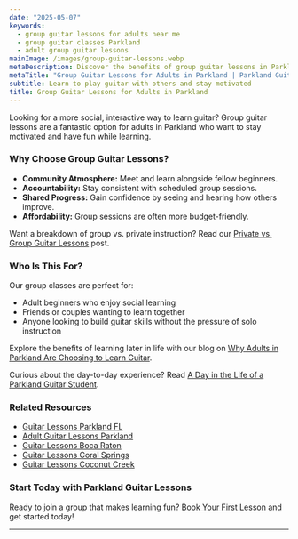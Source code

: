 ```yaml
---
date: "2025-05-07"
keywords:
  - group guitar lessons for adults near me
  - group guitar classes Parkland
  - adult group guitar lessons
mainImage: /images/group-guitar-lessons.webp
metaDescription: Discover the benefits of group guitar lessons in Parkland for adults looking to learn guitar in a fun, social environment.
metaTitle: "Group Guitar Lessons for Adults in Parkland | Parkland Guitar Lessons"
subtitle: Learn to play guitar with others and stay motivated
title: Group Guitar Lessons for Adults in Parkland
---
```


Looking for a more social, interactive way to learn guitar? Group guitar lessons are a fantastic option for adults in Parkland who want to stay motivated and have fun while learning.

### Why Choose Group Guitar Lessons?

- **Community Atmosphere:** Meet and learn alongside fellow beginners.
- **Accountability:** Stay consistent with scheduled group sessions.
- **Shared Progress:** Gain confidence by seeing and hearing how others improve.
- **Affordability:** Group sessions are often more budget-friendly.

Want a breakdown of group vs. private instruction? Read our [Private vs. Group Guitar Lessons](https://www.parklandguitarlessons.com/guitar-chalk/private-vs-group-guitar-lessons) post.

### Who Is This For?

Our group classes are perfect for:

- Adult beginners who enjoy social learning
- Friends or couples wanting to learn together
- Anyone looking to build guitar skills without the pressure of solo instruction

Explore the benefits of learning later in life with our blog on [Why Adults in Parkland Are Choosing to Learn Guitar](https://www.parklandguitarlessons.com/guitar-chalk/adults-learning-guitar).

Curious about the day-to-day experience? Read [A Day in the Life of a Parkland Guitar Student](https://www.parklandguitarlessons.com/guitar-chalk/a-day-in-the-life-of-a-parkland-guitar-student).

### Related Resources

- [Guitar Lessons Parkland FL](https://www.parklandguitarlessons.com/guitar-lessons-parkland-fl)
- [Adult Guitar Lessons Parkland](https://www.parklandguitarlessons.com/adult-guitar-lessons-parkland)
- [Guitar Lessons Boca Raton](https://www.parklandguitarlessons.com/guitar-lessons-boca-raton-fl)
- [Guitar Lessons Coral Springs](https://www.parklandguitarlessons.com/guitar-lessons-coral-springs-fl)
- [Guitar Lessons Coconut Creek](https://www.parklandguitarlessons.com/guitar-lessons-coconut-creek-fl)

### Start Today with Parkland Guitar Lessons

Ready to join a group that makes learning fun? [Book Your First Lesson](https://www.parklandguitarlessons.com/contact) and get started today!

---
